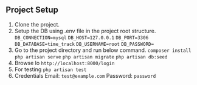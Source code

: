 
## Project Setup
1.  Clone the project.
2. Setup the DB using .env file in the project root structure.
`DB_CONNECTION=mysql`
`DB_HOST=127.0.0.1`
`DB_PORT=3306`
`DB_DATABASE=time_track`
`DB_USERNAME=root`
`DB_PASSWORD=`
3.  Go to the project directory and run below command.
`composer install`
`php artisan serve`
`php artisan migrate`
`php artisan db:seed`
4.  Browse lo `http://localhost:8000/login`
5.  For testing `php artisan test`
6. Credentials
    Email: `test@example.com`
    Password: `password`